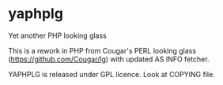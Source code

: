 yaphplg
=======

Yet another PHP looking glass

This is a rework in PHP from Cougar's PERL looking glass (https://github.com/Cougar/lg) with updated AS INFO fetcher.

YAPHPLG is released under GPL licence. Look at COPYING file.
